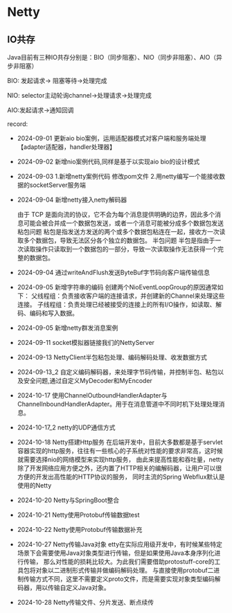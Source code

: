 # Netty

## IO共存

Java目前有三种IO共存分别是：BIO（同步阻塞）、NIO（同步非阻塞）、AIO（异步非阻塞）

BIO: 发起请求→ 阻塞等待→处理完成

NIO: selector主动轮询channel→处理请求→处理完成

AIO:发起请求→通知回调

record:

- 2024-09-01 更新aio bio案例，运用适配器模式对客户端和服务端处理【adapter适配器，handler处理器】
- 2024-09-02 新增nio案例代码,同样是基于以实现aio bio的设计模式
- 2024-09-03 1.新增netty案例代码 修改pom文件 2.用netty编写一个能接收数据的socketServer服务端
- 2024-09-04 新增netty接入netty解码器

  由于 TCP 是面向流的协议，它不会为每个消息提供明确的边界，因此多个消息可能会被合并成一个数据包发送，或者一个消息可能被分成多个数据包发送
   粘包问题
     粘包是指发送方发送的两个或多个数据包粘连在一起，接收方一次读取多个数据包，导致无法区分各个独立的数据包。
   半包问题
     半包是指由于一次读取操作只读取到一个数据包的一部分，导致一次读取操作无法获得一个完整的数据包。

- 2024-09-04 通过writeAndFlush发送ByteBuf字节码向客户端传输信息
- 2024-09-05 新增字符串的编码
  创建两个NioEventLoopGroup的原因通常如下：
  父线程组：负责接收客户端的连接请求，并创建新的Channel来处理这些连接。
  子线程组：负责处理已经被接受的连接上的所有I/O操作，如读取、解码、编码和写入数据。
- 2024-09-05 新增netty群发消息案例
- 2024-09-11 socket模拟器链接我们的NettyServer
- 2024-09-13 NettyClient半包粘包处理、编码解码处理、收发数据方式
- 2024-09-13_2 自定义编码解码器，来处理字节码传输，并控制半包、粘包以及安全问题,通过自定义MyDecoder和MyEncoder
- 2024-10-17 使用ChannelOutboundHandlerAdapter与ChannelInboundHandlerAdapter。用于在消息管道中不同时机下处理处理消息。
- 2024-10-17_2 netty的UDP通信方式
- 2024-10-18 Netty搭建Http服务
  在后端开发中，目前大多数都是基于servlet容器实现的http服务，往往有一些核心的子系统对性能的要求非常高，这时候就需要选择nio的网络模型来实现http服务，
  由此来提高性能和吞吐量，netty除了开发网络应用方便之外，还内置了HTTP相关的编解码器，让用户可以很方便的开发出高性能的HTTP协议的服务，
  同时主流的Spring Webflux默认是使用的Netty

- 2024-10-20 Netty与SpringBoot整合
- 2024-10-21 Netty使用Protobuf传输数据test
- 2024-10-22 Netty使用Protobuf传输数据补充
- 2024-10-27 Netty传输Java对象 etty在实际应用级开发中，有时候某些特定场景下会需要使用Java对象类型进行传输，但是如果使用Java本身序列化进行传输，
  那么对性能的损耗比较大。为此我们需要借助protostuff-core的工具包将对象以二进制形式传输并做编码解码处理。 
  与直接使用protobuf二进制传输方式不同，这里不需要定义proto文件，而是需要实现对象类型编码解码器，用以传输自定义Java对象。
- 2024-10-28 Netty传输文件、分片发送、断点续传
